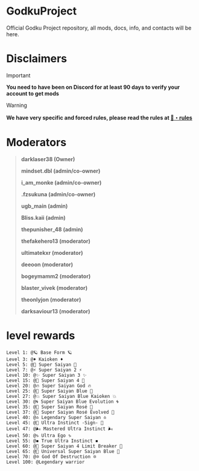 # GodkuProject
Official Godku Project repository, all mods, docs, info, and contacts will be here.

# Disclaimers
> [!IMPORTANT]
> **You need to have been on Discord for at least 90 days to verify your account to get mods**

> [!WARNING]
> **We have very specific and forced rules, please read the rules at [📔・rules](https://discord.com/channels/1246530075885568050/1246530077567750204)**


# Moderators
> **darklaser38 (Owner)**
> 
> **mindset.dbl (admin/co-owner)**
> 
> **i_am_monke (admin/co-owner)**
> 
> **.fzsukuna (admin/co-owner)**
> 
> **ugb_main (admin)**
> 
> **Bliss.kaii (admin)**
> 
> **thepunisher_48 (admin)**
> 
> **thefakehero13 (moderator)**
> 
> **ultimatekxr (moderator)**
> 
> **deeoon (moderator)**
> 
> **bogeymamm2 (moderator)**
> 
> **blaster_vivek (moderator)**
>
> **theonlyjon (moderator)**
> 
> **darksaviour13 (moderator)**

# level rewards
```
Level 1: @🪐 Base Form 🪐
Level 3: @♦ Kaioken ♦
Level 5: @💫 Super Saiyan 💫
Level 7: @⚡ Super Saiyan 2 ⚡
Level 10: @✨ Super Saiyan 3 ✨
Level 15: @🐒 Super Saiyan 4 🐒
Level 20: @🔥 Super Saiyan God 🔥
Level 25: @🔹 Super Saiyan Blue 🔹
Level 27: @💥 Super Saiyan Blue Kaioken 💥
Level 30: @🌀 Super Saiyan Blue Evolution 🌀
Level 35: @🌹 Super Saiyan Rosé 🌹
Level 37: @🥀 Super Saiyan Rosé Evolved 🥀
Level 40: @♎ Legendary Super Saiyan ♎
Level 45: @💠 Ultra Instinct -Sign- 💠
Level 47: @🌬 Mastered Ultra Instinct 🌬
Level 50: @♑ Ultra Ego ♑
Level 55: @◾ True Ultra Instinct ◾
Level 60: @🌺 Super Saiyan 4 Limit Breaker 🌺
Level 65: @🧊 Universal Super Saiyan Blue 🧊
Level 70: @🔯 God Of Destruction 🔯
Level 100: @Legendary warrior
```

